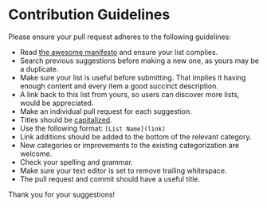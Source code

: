 # Contribution Guidelines

Please ensure your pull request adheres to the following guidelines:  

- Read [the awesome manifesto](https://github.com/sindresorhus/awesome/blob/master/awesome.md) and ensure your list complies.
- Search previous suggestions before making a new one, as yours may be a duplicate.
- Make sure your list is useful before submitting. That implies it having enough content and every item a good succinct description.
- A link back to this list from yours, so users can discover more lists, would be appreciated.
- Make an individual pull request for each suggestion.
- Titles should be [capitalized](http://grammar.yourdictionary.com/capitalization/rules-for-capitalization-in-titles.html).  
- Use the following format: `[List Name](link)`
- Link additions should be added to the bottom of the relevant category.
- New categories or improvements to the existing categorization are welcome. 
- Check your spelling and grammar. 
- Make sure your text editor is set to remove trailing whitespace.
- The pull request and commit should have a useful title.

Thank you for your suggestions!

